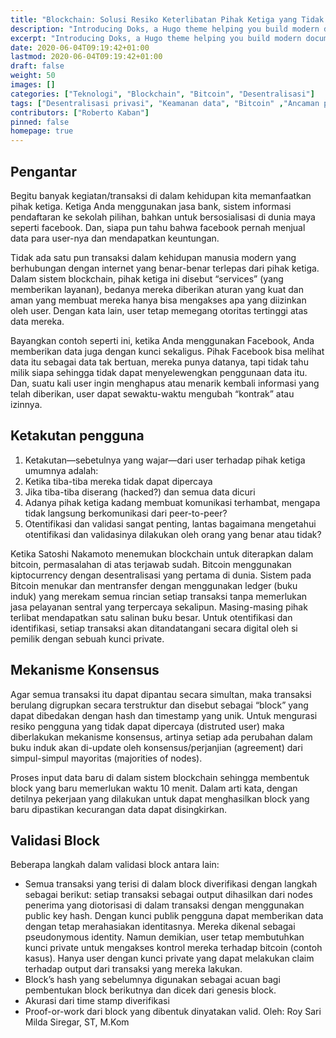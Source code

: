 ```yaml
---
title: "Blockchain: Solusi Resiko Keterlibatan Pihak Ketiga yang Tidak Bertanggung Jawab"
description: "Introducing Doks, a Hugo theme helping you build modern documentation websites that are secure, fast, and SEO-ready — by default."
excerpt: "Introducing Doks, a Hugo theme helping you build modern documentation websites that are secure, fast, and SEO-ready — by default."
date: 2020-06-04T09:19:42+01:00
lastmod: 2020-06-04T09:19:42+01:00
draft: false
weight: 50
images: []
categories: ["Teknologi", "Blockchain", "Bitcoin", "Desentralisasi"]
tags: ["Desentralisasi privasi", "Keamanan data", "Bitcoin" ,"Ancaman pihak ketiga"]
contributors: ["Roberto Kaban"]
pinned: false
homepage: true
---
```

## Pengantar
Begitu banyak kegiatan/transaksi di dalam kehidupan kita memanfaatkan pihak ketiga. Ketiga Anda menggunakan jasa bank, sistem informasi pendaftaran ke sekolah pilihan, bahkan untuk bersosialisasi di dunia maya seperti facebook. Dan, siapa pun tahu bahwa facebook pernah menjual data para user-nya dan mendapatkan keuntungan. 

Tidak ada satu pun transaksi dalam kehidupan manusia modern yang berhubungan dengan internet yang benar-benar terlepas dari pihak ketiga. Dalam sistem blockchain, pihak ketiga ini disebut “services” (yang memberikan layanan), bedanya mereka diberikan aturan yang kuat dan aman yang membuat mereka hanya bisa mengakses apa yang diizinkan oleh user. Dengan kata lain, user tetap memegang otoritas tertinggi atas data mereka. 

Bayangkan contoh seperti ini, ketika Anda menggunakan Facebook, Anda memberikan data juga dengan kunci sekaligus. Pihak Facebook bisa melihat data itu sebagai data tak bertuan, mereka punya datanya, tapi tidak tahu milik siapa sehingga tidak dapat menyelewengkan penggunaan data itu. Dan, suatu kali user ingin menghapus atau menarik kembali informasi yang telah diberikan, user dapat sewaktu-waktu mengubah “kontrak” atau izinnya.

## Ketakutan pengguna
1. Ketakutan—sebetulnya yang wajar—dari user terhadap pihak ketiga umumnya adalah:
2. Ketika tiba-tiba mereka tidak dapat dipercaya
3. Jika tiba-tiba diserang (hacked?) dan semua data dicuri
4. Adanya pihak ketiga kadang membuat komunikasi terhambat, mengapa tidak langsung berkomunikasi dari peer-to-peer?
5. Otentifikasi dan validasi sangat penting, lantas bagaimana mengetahui otentifikasi dan validasinya dilakukan oleh orang yang benar atau tidak?

Ketika Satoshi Nakamoto menemukan blockchain untuk diterapkan dalam bitcoin, permasalahan di atas terjawab sudah. Bitcoin menggunakan kiptocurrency dengan desentralisasi yang pertama di dunia. Sistem pada Bitcoin menukar dan mentransfer dengan menggunakan ledger (buku induk) yang merekam semua rincian setiap transaksi tanpa memerlukan jasa pelayanan sentral yang terpercaya sekalipun. Masing-masing pihak terlibat mendapatkan satu salinan buku besar. Untuk otentifikasi dan identifikasi, setiap transaksi akan ditandatangani secara digital oleh si pemilik dengan sebuah kunci private. 
## Mekanisme Konsensus
Agar semua transaksi itu dapat dipantau secara simultan, maka transaksi berulang digrupkan secara terstruktur dan disebut sebagai “block” yang dapat dibedakan dengan hash dan timestamp yang unik. Untuk mengurasi resiko pengguna yang tidak dapat dipercaya (distruted user) maka diberlakukan mekanisme konsensus, artinya setiap ada perubahan dalam buku induk akan di-update oleh konsensus/perjanjian (agreement) dari simpul-simpul mayoritas (majorities of nodes).  

Proses input data baru di dalam sistem blockchain sehingga membentuk block yang baru memerlukan waktu 10 menit. Dalam arti kata, dengan detilnya pekerjaan yang dilakukan untuk dapat menghasilkan block yang baru dipastikan kecurangan data dapat disingkirkan.

## Validasi Block
Beberapa langkah dalam validasi block antara lain:
- Semua transaksi yang terisi di dalam block diverifikasi dengan langkah sebagai berikut: setiap transaksi sebagai output dihasilkan dari nodes penerima yang diotorisasi di dalam transaksi dengan menggunakan public key hash. Dengan kunci publik pengguna dapat memberikan data dengan tetap merahasiakan identitasnya. Mereka dikenal sebagai pseudonymous identity. Namun demikian, user tetap membutuhkan kunci private untuk mengakses kontrol mereka terhadap bitcoin (contoh kasus). Hanya user dengan kunci private yang dapat melakukan claim terhadap output dari transaksi yang mereka lakukan.
- Block’s hash yang sebelumnya digunakan sebagai acuan bagi pembentukan block berikutnya dan dicek dari genesis block.
- Akurasi dari time stamp diverifikasi
- Proof-or-work dari block yang dibentuk dinyatakan valid.
Oleh: Roy Sari Milda Siregar, ST, M.Kom